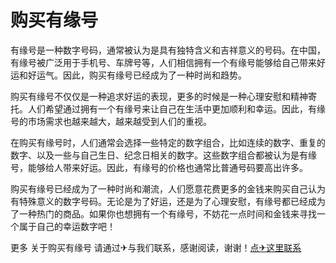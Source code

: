 # 购买有缘号

有缘号是一种数字号码，通常被认为是具有独特含义和吉祥意义的号码。在中国，有缘号被广泛用于手机号、车牌号等，人们相信拥有一个有缘号能够给自己带来好运和好运气。因此，购买有缘号已经成为了一种时尚和趋势。

购买有缘号不仅仅是一种追求好运的表现，更多的时候是一种心理安慰和精神寄托。人们希望通过拥有一个有缘号来让自己在生活中更加顺利和幸运。因此，有缘号的市场需求也越来越大，越来越受到人们的重视。

在购买有缘号时，人们通常会选择一些特定的数字组合，比如连续的数字、重复的数字、以及一些与自己生日、纪念日相关的数字。这些数字组合都被认为是有缘号，能够给人带来好运。因此，有缘号的价格也通常比普通号码要高出许多。

购买有缘号已经成为了一种时尚和潮流，人们愿意花费更多的金钱来购买自己认为有特殊意义的数字号码。无论是为了好运，还是为了心理安慰，有缘号都已经成为了一种热门的商品。如果你也想拥有一个有缘号，不妨花一点时间和金钱来寻找一个属于自己的幸运数字吧！

更多 关于购买有缘号 请通过✈与我们联系，感谢阅读，谢谢！[点✈这里联系](https://a.k02.cc)